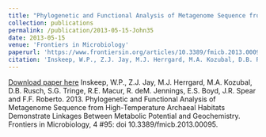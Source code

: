 ```yaml
---
title: "Phylogenetic and Functional Analysis of Metagenome Sequence from High-Temperature Archaeal Habitats Demonstrate Linkages Between Metabolic Potential and Geochemistry"
collection: publications
permalink: /publication/2013-05-15-John35
date: 2013-05-15
venue: 'Frontiers in Microbiology'
paperurl: 'https://www.frontiersin.org/articles/10.3389/fmicb.2013.00095/full'
citation: 'Inskeep, W.P., Z.J. Jay, M.J. Herrgard, M.A. Kozubal, D.B. Rusch, S.G. Tringe, R.E. Macur, R. deM. Jennings, E.S. Boyd, J.R. Spear and F.F. Roberto.  2013.  Phylogenetic and Functional Analysis of Metagenome Sequence from High-Temperature Archaeal Habitats Demonstrate Linkages Between Metabolic Potential and Geochemistry.  Frontiers in Microbiology, 4 #95: doi 10.3389/fmicb.2013.00095.'
---
```


<a href='https://www.frontiersin.org/articles/10.3389/fmicb.2013.00095/full'>Download paper here</a>
Inskeep, W.P., Z.J. Jay, M.J. Herrgard, M.A. Kozubal, D.B. Rusch, S.G. Tringe, R.E. Macur, R. deM. Jennings, E.S. Boyd, J.R. Spear and F.F. Roberto.  2013.  Phylogenetic and Functional Analysis of Metagenome Sequence from High-Temperature Archaeal Habitats Demonstrate Linkages Between Metabolic Potential and Geochemistry.  Frontiers in Microbiology, 4 #95: doi 10.3389/fmicb.2013.00095.